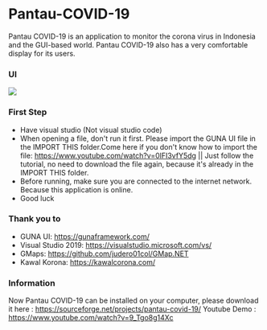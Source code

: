 # Pantau-COVID-19
Pantau COVID-19 is an application to monitor the corona virus in Indonesia and the GUI-based world. Pantau COVID-19 also has a very comfortable display for its users.

### UI ###
<img src="https://i.imgur.com/gra4xNk.png"/>

### First Step ###

* Have visual studio (Not visual studio code)
* When opening a file, don't run it first. Please import the GUNA UI file in the IMPORT THIS folder.Come here if you don't know how to import the file:           https://www.youtube.com/watch?v=0lFI3vfY5dg || Just follow the tutorial, no need to download the file again, because it's already in the IMPORT THIS folder.
* Before running, make sure you are connected to the internet network. Because this application is online.
* Good luck

### Thank you to ###
* GUNA UI: https://gunaframework.com/
* Visual Studio 2019: https://visualstudio.microsoft.com/vs/
* GMaps: https://github.com/judero01col/GMap.NET
* Kawal Korona: https://kawalcorona.com/

### Information ###
Now Pantau COVID-19 can be installed on your computer, please download it here : https://sourceforge.net/projects/pantau-covid-19/
Youtube Demo : https://www.youtube.com/watch?v=9_Tgo8g14Xc
